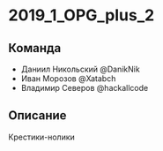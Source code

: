 # 2019_1_OPG_plus_2
## Команда
 - Даниил Никольcкий @DanikNik
 - Иван Морозов @Xatabch
 - Владимир Северов @hackallcode

## Описание
  Крестики-нолики
